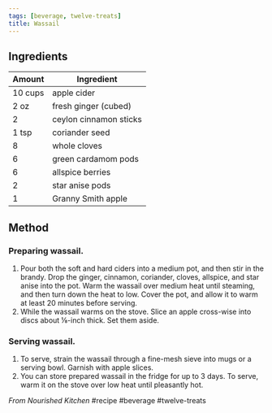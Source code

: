 ```yaml
---
tags: [beverage, twelve-treats]
title: Wassail
---
```

## Ingredients
Amount | Ingredient
---|---
10 cups | apple cider
2 oz | fresh ginger (cubed)
2 | ceylon cinnamon sticks
1 tsp | coriander seed
8 | whole cloves
6 | green cardamom pods
6 | allspice berries
2 | star anise pods
1 | Granny Smith apple
## Method
### Preparing wassail.
1. Pour both the soft and hard ciders into a medium pot, and then stir in the brandy. Drop the ginger, cinnamon, coriander, cloves, allspice, and star anise into the pot. Warm the wassail over medium heat until steaming, and then turn down the heat to low. Cover the pot, and allow it to warm at least 20 minutes before serving.
2. While the wassail warms on the stove. Slice an apple cross-wise into discs about ⅛-inch thick. Set them aside.
### Serving wassail.
1. To serve, strain the wassail through a fine-mesh sieve into mugs or a serving bowl. Garnish with apple slices.
2. You can store prepared wassail in the fridge for up to 3 days. To serve, warm it on the stove over low heat until pleasantly hot.

_From Nourished Kitchen_
#recipe #beverage #twelve-treats 